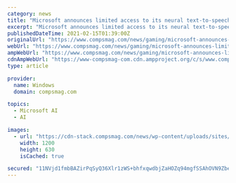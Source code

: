 ```yaml
---
category: news
title: "Microsoft announces limited access to its neural text-to-speech AI"
excerpt: "Microsoft announces limited access to its neural text-to-speech AI Recently, Microsoft announced limited access to its neural"
publishedDateTime: 2021-02-15T01:39:00Z
originalUrl: "https://www.compsmag.com/news/gaming/microsoft-announces-limited-access-to-its-neural-text-to-speech-ai/"
webUrl: "https://www.compsmag.com/news/gaming/microsoft-announces-limited-access-to-its-neural-text-to-speech-ai/"
ampWebUrl: "https://www.compsmag.com/news/gaming/microsoft-announces-limited-access-to-its-neural-text-to-speech-ai/amp/"
cdnAmpWebUrl: "https://www-compsmag-com.cdn.ampproject.org/c/s/www.compsmag.com/news/gaming/microsoft-announces-limited-access-to-its-neural-text-to-speech-ai/amp/"
type: article

provider:
  name: Windows
  domain: compsmag.com

topics:
  - Microsoft AI
  - AI

images:
  - url: "https://cdn-stack.compsmag.com/news/wp-content/uploads/sites/27/2021/02/Microsoft-announces-limited-access-to-its-neural-text-to-speech-AI.jpg"
    width: 1200
    height: 630
    isCached: true

secured: "11NVjd1fmbBAZirPqSyQ36Xlr1zWS+bhfxqwdbjZaHOZq94mgfSSAhOVN9ZbenQDh29bqFIdZ/N5/0u1Oheix2v3s3q808oM9Gu9AV1CVvWYbBuKTNm8Asn2w+9+0Rv7PkGQanqBZoUrwlLFXTOqMLYAXo03rPwGZuqgsrJW2BbSvxHA5eDtfwNb6ZQaCAihHrnsk78jqrC8jTRG9v7vsAfAOosfi9RQUSSqOOFaAp3MtplFUeP9LMUFDu2Ein9g4Wi5s0uuUw3m2sZc3Sg3Wr9JGzJL8XcK19dDR+h9lWcKkJRf6jxaqz1KGm2C3BkRYTSQg4MOT/yMCCrEMqyV9Gh+xyvQprnGesW3iYMTO50=;pHD9qbmXwLkbJEpbCu314w=="
---
```


